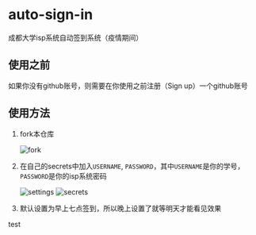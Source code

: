 # auto-sign-in
成都大学isp系统自动签到系统（疫情期间）

## 使用之前
如果你没有github账号，则需要在你使用之前注册（Sign up）一个github账号

## 使用方法
1. fork本仓库

    ![fork](./assets/Snipaste_2020-10-14_14-27-09.png)
2. 在自己的secrets中加入`USERNAME`, `PASSWORD`，其中`USERNAME`是你的学号，`PASSWORD`是你的isp系统密码
    
    ![settings](./assets/Snipaste_2020-10-14_14-31-44.png)
    ![secrets](./assets/Snipaste_2020-10-14_14-32-47.png)
3. 默认设置为早上七点签到，所以晚上设置了就等明天才能看见效果

test
